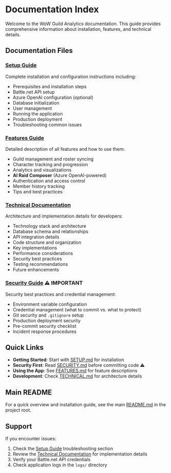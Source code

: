 # Documentation Index

Welcome to the WoW Guild Analytics documentation. This guide provides comprehensive information about installation, features, and technical details.

## Documentation Files

### [Setup Guide](SETUP.md)
Complete installation and configuration instructions including:
- Prerequisites and installation steps
- Battle.net API setup
- Azure OpenAI configuration (optional)
- Database initialization
- User management
- Running the application
- Production deployment
- Troubleshooting common issues

### [Features Guide](FEATURES.md)
Detailed description of all features and how to use them:
- Guild management and roster syncing
- Character tracking and progression
- Analytics and visualizations
- **AI Raid Composer** (Azure OpenAI-powered)
- Authentication and access control
- Member history tracking
- Tips and best practices

### [Technical Documentation](TECHNICAL.md)
Architecture and implementation details for developers:
- Technology stack and architecture
- Database schema and relationships
- API integration details
- Code structure and organization
- Key implementations
- Performance considerations
- Security best practices
- Testing recommendations
- Future enhancements

### [Security Guide](SECURITY.md) ⚠️ **IMPORTANT**
Security best practices and credential management:
- Environment variable configuration
- Credential management (what to commit vs. what to protect)
- Git security and `.gitignore` setup
- Production deployment security
- Pre-commit security checklist
- Incident response procedures

## Quick Links

- **Getting Started**: Start with [SETUP.md](SETUP.md) for installation
- **Security First**: Read [SECURITY.md](SECURITY.md) before committing code ⚠️
- **Using the App**: See [FEATURES.md](FEATURES.md) for feature descriptions
- **Development**: Check [TECHNICAL.md](TECHNICAL.md) for architecture details

## Main README

For a quick overview and installation guide, see the main [README.md](../README.md) in the project root.

## Support

If you encounter issues:
1. Check the [Setup Guide](SETUP.md) troubleshooting section
2. Review the [Technical Documentation](TECHNICAL.md) for implementation details
3. Verify your Battle.net API credentials
4. Check application logs in the `logs/` directory
